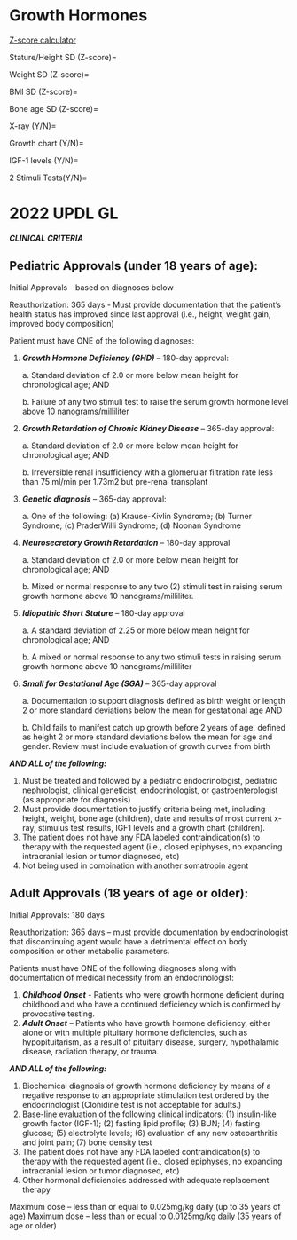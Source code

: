 # Growth Hormones

[Z-score calculator](https://peditools.org/growthpedi/index.php)


Stature/Height SD (Z-score)=

Weight SD (Z-score)=

BMI SD (Z-score)=

Bone age SD (Z-score)= 

X-ray (Y/N)=

Growth chart (Y/N)=

IGF-1 levels (Y/N)=

2 Stimuli Tests(Y/N)=

# 2022 UPDL GL

***CLINICAL CRITERIA*** 
 
## Pediatric Approvals (under 18 years of age):

Initial Approvals - based on diagnoses below 

Reauthorization: 365 days - Must provide documentation that the patient’s health status has improved since last approval (i.e., height, weight gain, improved body composition)  
 
Patient must have ONE of the following diagnoses:  
 
1. ***Growth Hormone Deficiency (GHD)*** – 180-day approval: 

      a. Standard deviation of 2.0 or more below mean height for chronological age; AND 

      b. Failure of any two stimuli test to raise the serum growth hormone level above 10 nanograms/milliliter 

2. ***Growth Retardation of Chronic Kidney Disease*** – 365-day approval: 

      a. Standard deviation of 2.0 or more below mean height for chronological age; AND 
			
      b. Irreversible renal insufficiency with a glomerular filtration rate less than 75 ml/min per 1.73m2 but pre-renal transplant 

3. ***Genetic diagnosis*** – 365-day approval: 
	
      a. One of the following: (a) Krause-Kivlin Syndrome; (b) Turner Syndrome; (c) PraderWilli Syndrome; (d) Noonan Syndrome 

4. ***Neurosecretory Growth Retardation*** – 180-day approval 
	
      a. Standard deviation of 2.0 or more below mean height for chronological age; AND 
	
      b. Mixed or normal response to any two (2) stimuli test in raising serum growth hormone above 10 nanograms/milliliter. 

5. ***Idiopathic Short Stature*** – 180-day approval               
	
      a. A standard deviation of 2.25 or more below mean height for chronological age; AND 
	
      b. A mixed or normal response to any two stimuli tests in raising serum growth hormone above 10 nanograms/milliliter 
6. ***Small for Gestational Age (SGA)*** – 365-day approval 

      a. Documentation to support diagnosis defined as birth weight or length 2 or more standard deviations below the mean for gestational age AND 
			
      b. Child fails to manifest catch up growth before 2 years of age, defined as height 2 or more standard deviations below the mean for age and gender. Review must include evaluation of growth curves from birth 
 
***AND ALL of the following:*** 
1. Must be treated and followed by a pediatric endocrinologist, pediatric nephrologist, clinical geneticist, endocrinologist, or gastroenterologist (as appropriate for diagnosis) 
2. Must provide documentation to justify criteria being met, including height, weight, bone age (children), date and results of most current x- ray, stimulus test results, IGF1 levels and a growth chart (children). 
3. The patient does not have any FDA labeled contraindication(s) to therapy with the requested agent (i.e., closed epiphyses, no expanding intracranial lesion or tumor diagnosed, etc) 
4. Not being used in combination with another somatropin agent 
 
## Adult Approvals (18 years of age or older): 

Initial Approvals: 180 days 

Reauthorization: 365 days – must provide documentation by endocrinologist that discontinuing agent would have a detrimental effect on body composition or other metabolic parameters.  
 
Patients must have ONE of the following diagnoses along with documentation of medical necessity from an endocrinologist: 
1. ***Childhood Onset*** - Patients who were growth hormone deficient during childhood and who have a continued deficiency which is confirmed by provocative testing. 
2. ***Adult Onset*** – Patients who have growth hormone deficiency, either alone or with multiple pituitary hormone deficiencies, such as hypopituitarism, as a result of pituitary disease, surgery, hypothalamic disease, radiation therapy, or trauma. 
 
***AND ALL of the following:*** 
1. Biochemical diagnosis of growth hormone deficiency by means of a negative response to an appropriate stimulation test ordered by the endocrinologist (Clonidine test is not acceptable for adults.) 
2. Base-line evaluation of the following clinical indicators: (1) insulin-like growth factor (IGF-1); (2) fasting lipid profile; (3) BUN; (4) fasting glucose; (5) electrolyte levels; (6) evaluation of any new osteoarthritis and joint pain; (7) bone density test  
3. The patient does not have any FDA labeled contraindication(s) to therapy with the requested agent (i.e., closed epiphyses, no expanding intracranial lesion or tumor diagnosed, etc)  
4. Other hormonal deficiencies addressed with adequate replacement therapy 
	 
Maximum dose – less than or equal to 0.025mg/kg daily (up to 35 years of age) 
Maximum dose – less than or equal to 0.0125mg/kg daily (35 years of age or older)
 

